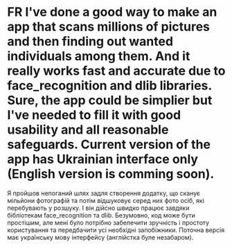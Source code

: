 # FR I've done a good way to make an app that scans millions of pictures and then finding out wanted individuals among them. And it really works fast and accurate due to face_recognition and dlib libraries. Sure, the app could be simplier but I've needed to fill it with good usability and all reasonable safeguards. Current version of the app has Ukrainian interface only (English version is comming soon). 
Я пройшов непоганий шлях задля створення додатку, що сканує мільйони фотографій та потім відшуковує серед них фото осіб, які перебувають у розшуку. І він дійсно швидко працює завдяки бібліотекам face_recognition та dlib. Безумовно, код може бути простішим, але мені було потрібно забепечити зручність і простоту користування та передбачити усі необхідні запобіжники. Поточна версія має українську мову інтерфейсу (англійстка буле незабаром).

